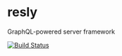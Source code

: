 # resly

GraphQL-powered server framework

[![Build Status][BuildStatus]](https://travis-ci.org/resly/resly)

[BuildStatus]: https://travis-ci.org/resly/resly.svg?branch=master
